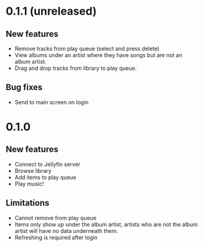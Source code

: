 # 0.1.1 (unreleased)

## New features

- Remove tracks from play queue (select and press delete)
- View albums under an artist where they have songs but are not an album artist.
- Drag and drop tracks from library to play queue.

## Bug fixes

- Send to main screen on login

# 0.1.0

## New features

- Connect to Jellyfin server
- Browse library
- Add items to play queue
- Play music!

## Limitations

- Cannot remove from play queue
- Items only show up under the album artist, artists who are not the album artist will have no data underneath them.
- Refreshing is required after login
